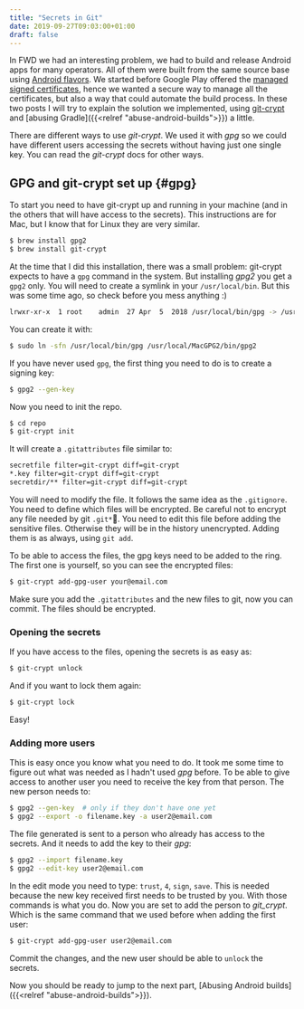 ```yaml
---
title: "Secrets in Git"
date: 2019-09-27T09:03:00+01:00
draft: false
---
```


In FWD we had an interesting problem, we had to build and release Android apps for many operators. All of them were built from the same source base using [Android flavors](https://developer.android.com/studio/build/build-variants). We started before Google Play offered the [managed signed certificates](https://developer.android.com/studio/publish/app-signing), hence we wanted a secure way to manage all the certificates, but also a way that could automate the build process. In these two posts I will try to explain the solution we implemented, using [git-crypt](https://www.agwa.name/projects/git-crypt/) and [abusing Gradle]({{<relref "abuse-android-builds">}}) a little.

There are different ways to use _git-crypt_. We used it with _gpg_ so we could have different users accessing the secrets without having just one single key. You can read the _git-crypt_ docs for other ways.

## GPG and git-crypt set up {#gpg}

To start you need to have git-crypt up and running in your machine (and in the others that will have access to the secrets). This instructions are for Mac, but I know that for Linux they are very similar.

```bash
$ brew install gpg2
$ brew install git-crypt
```

At the time that I did this installation, there was a small problem: git-crypt expects to have a `gpg` command in the system. But installing _gpg2_ you get a `gpg2` only. You will need to create a symlink in your `/usr/local/bin`. But this was some time ago, so check before you mess anything :)

```bash
lrwxr-xr-x  1 root    admin  27 Apr  5  2018 /usr/local/bin/gpg -> /usr/local/MacGPG2/bin/gpg2
```

You can create it with:

```bash
$ sudo ln -sfn /usr/local/bin/gpg /usr/local/MacGPG2/bin/gpg2
```

If you have never used `gpg`, the first thing you need to do is to create a signing key:

```bash
$ gpg2 --gen-key
```

Now you need to init the repo.

```bash
$ cd repo
$ git-crypt init
```

It will create a `.gitattributes` file similar to:

```bash
secretfile filter=git-crypt diff=git-crypt
*.key filter=git-crypt diff=git-crypt
secretdir/** filter=git-crypt diff=git-crypt
```

You will need to modify the file. It follows the same idea as the `.gitignore`. You need to define which files will be encrypted. Be careful not to encrypt any file needed by git `.git*`. You need to edit this file before adding the sensitive files. Otherwise they will be in the history unencrypted. Adding them is as always, using `git add`.

To be able to access the files, the gpg keys need to be added to the ring. The first one is yourself, so you can see the encrypted files:

```bash
$ git-crypt add-gpg-user your@email.com
```

Make sure you add the `.gitattributes` and the new files to git, now you can commit. The files should be encrypted.

### Opening the secrets

If you have access to the files, opening the secrets is as easy as:

```bash
$ git-crypt unlock
```

And if you want to lock them again:

```bash
$ git-crypt lock
```

Easy!

### Adding more users

This is easy once you know what you need to do. It took me some time to figure out what was needed as I hadn't used _gpg_ before. To be able to give access to another user you need to receive the key from that person. The new person needs to:

```bash
$ gpg2 --gen-key  # only if they don't have one yet
$ gpg2 --export -o filename.key -a user2@email.com
```

The file generated is sent to a person who already has access to the secrets. And it needs to add the key to their _gpg_:

```bash
$ gpg2 --import filename.key
$ gpg2 --edit-key user2@email.com
```

In the edit mode you need to type: `trust`, `4`, `sign`, `save`. This is needed because the new key received first needs to be trusted by you. With those commands is what you do. Now you are set to add the person to _git_crypt_. Which is the same command that we used before when adding the first user:

```bash
$ git-crypt add-gpg-user user2@email.com
```

Commit the changes, and the new user should be able to `unlock` the secrets.

Now you should be ready to jump to the next part, [Abusing Android builds]({{<relref "abuse-android-builds">}}).
